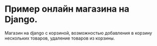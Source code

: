 # Пример онлайн магазина на Django.

Магазин на django с корзиной, возможностью добавления в корзину нескольких товаров, удаление товаров из корзины.
